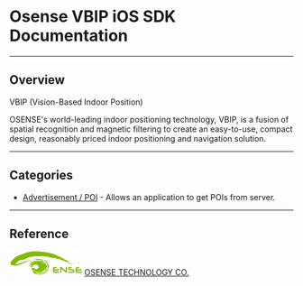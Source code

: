 # Osense VBIP iOS SDK Documentation

----------

## Overview

VBIP (Vision-Based Indoor Position)

OSENSE's world-leading indoor positioning technology, VBIP, is a fusion of spatial recognition and magnetic filtering to create an
easy-to-use, compact design, reasonably priced indoor positioning and navigation solution.

----------

## Categories

* [Advertisement / POI](./AdvertisementPOI.md) - Allows an application to get POIs from server.

----------

## Reference

![Logo](./resources/logo.png "OSENSE Logo")
[OSENSE TECHNOLOGY CO.](http://www.osensetech.com/index.html)
